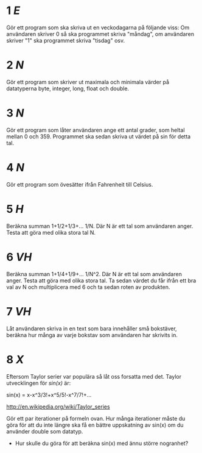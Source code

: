 # __1__ _E_  
Gör ett program som ska skriva ut en veckodagarna på följande viss: Om användaren skriver 0 så ska programmet skriva "måndag", om användaren skriver "1" ska programmet skriva "tisdag" osv.

# __2__ _N_  
Gör ett program som skriver ut maximala och minimala värder på datatyperna byte, integer, long, float och double.

# __3__ _N_  
Gör ett program som låter användaren ange ett antal grader, som heltal mellan 0 och 359. Programmet ska sedan skriva ut värdet på sin för detta tal.

# __4__ _N_  
Gör ett program som övesätter ifrån Fahrenheit till Celsius.

# __5__ _H_

Beräkna summan 1+1/2+1/3+... 1/N. Där N är ett tal som användaren anger. Testa att göra med olika stora tal N. 

# __6__ _VH_

Beräkna summan 1+1/4+1/9+... 1/N^2. Där N är ett tal som användaren anger. Testa att göra med olika stora tal. Ta sedan värdet du får ifrån ett bra val av N och multiplicera med 6 och ta sedan roten av produkten.

# __7__ _VH_ 
Låt användaren skriva in en text som bara innehåller små bokstäver, beräkna hur många av varje bokstav som användaren har skrivits in.

# __8__ _X_ 

Eftersom Taylor serier var populära så låt oss forsatta med det. Taylor utvecklingen för _sin(x)_ är:

sin(x) = x-x^3/3!+x^5/5!-x^7/7!+...

http://en.wikipedia.org/wiki/Taylor_series

Gör ett par iterationer på formeln ovan. Hur många iterationer måste du göra för att du inte längre ska få en bättre uppskatning av sin(x) om du använder double som datatyp. 

* Hur skulle du göra för att beräkna sin(x) med ännu större nogranhet? 
